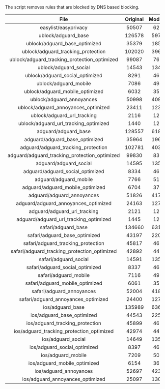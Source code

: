 The script removes rules that are blocked by DNS based blocking.


| File | Original | Modified |
|:----:|:-----:|:-----:|
| easylist/easyprivacy | 50507 | 6218 |
| ublock/adguard_base | 126578 | 59737 |
| ublock/adguard_base_optimized | 35379 | 18584 |
| ublock/adguard_tracking_protection | 102020 | 39618 |
| ublock/adguard_tracking_protection_optimized | 99087 | 7616 |
| ublock/adguard_social | 14543 | 13474 |
| ublock/adguard_social_optimized | 8291 | 4609 |
| ublock/adguard_mobile | 7086 | 4949 |
| ublock/adguard_mobile_optimized | 6032 | 3536 |
| ublock/adguard_annoyances | 50998 | 40958 |
| ublock/adguard_annoyances_optimized | 23411 | 12329 |
| ublock/adguard_url_tracking | 2116 | 1255 |
| ublock/adguard_url_tracking_optimized | 1440 | 1252 |
| adguard/adguard_base | 128557 | 61813 |
| adguard/adguard_base_optimized | 35964 | 19633 |
| adguard/adguard_tracking_protection | 102781 | 40325 |
| adguard/adguard_tracking_protection_optimized | 99830 | 8309 |
| adguard/adguard_social | 14595 | 13533 |
| adguard/adguard_social_optimized | 8334 | 4652 |
| adguard/adguard_mobile | 7766 | 5126 |
| adguard/adguard_mobile_optimized | 6704 | 3706 |
| adguard/adguard_annoyances | 51826 | 41716 |
| adguard/adguard_annoyances_optimized | 24163 | 12712 |
| adguard/adguard_url_tracking | 2121 | 1261 |
| adguard/adguard_url_tracking_optimized | 1445 | 1258 |
| safari/adguard_base | 134660 | 63169 |
| safari/adguard_base_optimized | 43197 | 22044 |
| safari/adguard_tracking_protection | 45817 | 4623 |
| safari/adguard_tracking_protection_optimized | 42892 | 4478 |
| safari/adguard_social | 14591 | 13523 |
| safari/adguard_social_optimized | 8337 | 4642 |
| safari/adguard_mobile | 7116 | 4986 |
| safari/adguard_mobile_optimized | 6061 | 3567 |
| safari/adguard_annoyances | 52004 | 41813 |
| safari/adguard_annoyances_optimized | 24400 | 12785 |
| ios/adguard_base | 135989 | 63687 |
| ios/adguard_base_optimized | 44543 | 22560 |
| ios/adguard_tracking_protection | 45899 | 4630 |
| ios/adguard_tracking_protection_optimized | 42974 | 4485 |
| ios/adguard_social | 14649 | 13554 |
| ios/adguard_social_optimized | 8397 | 4656 |
| ios/adguard_mobile | 7209 | 5027 |
| ios/adguard_mobile_optimized | 6154 | 3605 |
| ios/adguard_annoyances | 52697 | 42399 |
| ios/adguard_annoyances_optimized | 25097 | 13075 |